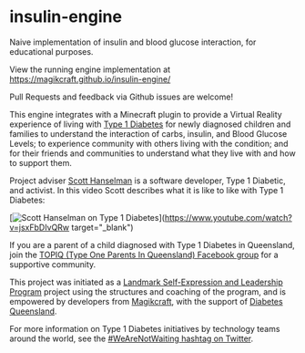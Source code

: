 # insulin-engine
Naive implementation of insulin and blood glucose interaction, for educational purposes.

View the running engine implementation at https://magikcraft.github.io/insulin-engine/

Pull Requests and feedback via Github issues are welcome!

This engine integrates with a Minecraft plugin to provide a Virtual Reality experience of living with [Type 1 Diabetes](https://www.diabetesaustralia.com.au/type-1-diabetes) for newly diagnosed children and families to understand the interaction of carbs, insulin, and Blood Glucose Levels; to experience community with others living with the condition; and for their friends and communities to understand what they live with and how to support them.

Project adviser [Scott Hanselman](http://www.hanselman.com/) is a software developer, Type 1 Diabetic, and activist. In this video Scott describes what it is like to like with Type 1 Diabetes:

[![Scott Hanselman on Type 1 Diabetes](https://img.youtube.com/vi/jsxFbDIvQRw/0.jpg)](https://www.youtube.com/watch?v=jsxFbDIvQRw target="_blank")

If you are a parent of a child diagnosed with Type 1 Diabetes in Queensland, join the [TOPIQ (Type One Parents In Queensland) Facebook group](https://www.facebook.com/groups/TOPIQ/) for a supportive community.

This project was initiated as a [Landmark Self-Expression and Leadership Program](http://www.landmarkworldwide.com/advanced-programs/self-expression-and-leadership-program) project using the structures and coaching of the program, and is empowered by developers from [Magikcraft](http://www.magikcraft.io), with the support of [Diabetes Queensland](http://www.diabetesqld.org.au/).

For more information on Type 1 Diabetes initiatives by technology teams around the world, see the [#WeAreNotWaiting hashtag on Twitter](https://twitter.com/search?q=%23WeAreNotWaiting&src=typd).

